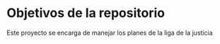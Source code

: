 # Objetivos de la repositorio

Este proyecto se encarga de manejar los planes de la liga de la justicia


